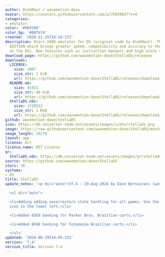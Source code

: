 ```yaml
---
author: AlekMaul / wavemotion-dave
avatar: https://avatars.githubusercontent.com/u/75039837?v=4
categories:
- emulator
color: '#969188'
color_bg: '#807b74'
created: '2020-11-25T18:16:27Z'
description: Atari 2600 emulator for DS (original code by AlekMaul). This is the PHOENIX
  EDITION which brings greater speed, compatibility and accuracy to the emulation
  on the DSi. New features such as instruction manuals and high score support included!
download_page: https://github.com/wavemotion-dave/StellaDS/releases
downloads:
  LICENSE:
    size: 1067
    size_str: 1 KiB
    url: https://github.com/wavemotion-dave/StellaDS/releases/download/7.4/LICENSE
  README.md:
    size: 41921
    size_str: 40 KiB
    url: https://github.com/wavemotion-dave/StellaDS/releases/download/7.4/README.md
  StellaDS.nds:
    size: 1728512
    size_str: 1 MiB
    url: https://github.com/wavemotion-dave/StellaDS/releases/download/7.4/StellaDS.nds
github: wavemotion-dave/StellaDS
icon: https://db.universal-team.net/assets/images/icons/stellads.png
image: https://raw.githubusercontent.com/wavemotion-dave/StellaDS/master/arm9/gfx/bgTop.png
image_length: 10279
layout: app
license: mit
license_name: MIT License
qr:
  StellaDS.nds: https://db.universal-team.net/assets/images/qr/stellads-nds.png
source: https://github.com/wavemotion-dave/StellaDS
stars: 30
systems:
- DS
title: StellaDS
update_notes: '<p dir="auto">V7.4 : 19-Aug-2024 by Dave Bernazzani (wavemotion)</p>

  <ul dir="auto">

  <li>Adding adding save/restore state handling for all games. Use the new down-arrow
  icon in the lower left.</li>

  <li>Added 03E0 banking for Parker Bros. Brazilian carts.</li>

  <li>Added 0FA0 banking for Fotomania Brazilian carts.</li>

  </ul>'
updated: '2024-08-19T14:05:32Z'
version: '7.4'
version_title: Version 7.4
---
```

